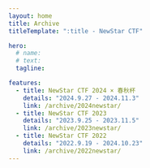 ```yaml
---
layout: home
title: Archive
titleTemplate: ":title - NewStar CTF"

hero:
  # name:
  # text:
  tagline:

features:
  - title: NewStar CTF 2024 × 春秋杯
    details: "2024.9.27 - 2024.11.3"
    link: /archive/2024newstar/
  - title: NewStar CTF 2023
    details: "2023.9.25 - 2023.11.5"
    link: /archive/2023newstar/
  - title: NewStar CTF 2022
    details: "2022.9.19 - 2024.10.23"
    link: /archive/2022newstar/
---
```

